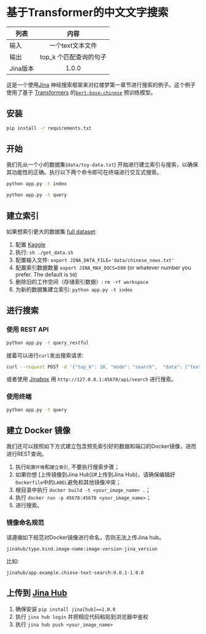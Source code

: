 # 基于Transformer的中文文字搜索

| 列表        | 内容           |
| ------------- |:-------------:|
| 输入     | 一个text文本文件 |
| 输出     | top_k 个匹配查询的句子| 
| Jina版本 | 1.0.0   |
 
这是一个使用[Jina](http://www.jina.ai) 神经搜索框架来对红楼梦第一章节进行搜索的例子。这个例子使用了基于 [Transformers](https://huggingface.co) 的[`bert-base-chinese`](https://huggingface.co/bert-base-chinese) 预训练模型。

## 安装

```sh
pip install -r requirements.txt
```

## 开始

我们先从一个小的数据集(`data/toy-data.txt`) 开始进行建立索引与搜索，以确保其功能性的正确。执行以下两个命令即可在终端进行交互式搜索。

```sh
python app.py -t index
```

```sh
python app.py -t query
```

## 建立索引

如果想索引更大的数据集 [full dataset](https://www.kaggle.com/noxmoon/chinese-official-daily-news-since-2016):

1. 配置 [Kaggle](https://www.kaggle.com/docs/api#getting-started-installation-&-authentication)
2. 执行: `sh ./get_data.sh`
3. 配置输入文件: `export JINA_DATA_FILE='data/chinese_news.txt'`
4. 配置索引数据数量 `export JINA_MAX_DOCS=500` (or whatever number you prefer. The default is `50`)
5. 删除旧的工作空间（存储索引数据）: `rm -rf workspace`
6. 为新的数据集建立索引: `python app.py -t index`

## 进行搜索

### 使用 REST API

```sh
python app.py -t query_restful
```

接着可以进行`curl`发出搜索请求:

```sh
curl --request POST -d '{"top_k": 10, "mode": "search",  "data": ["text: 满纸荒唐言，一把辛酸泪"]}' -H 'Content-Type: application/json' 'http://0.0.0.0:45678/api/search'
````

或者使用 [Jinabox](https://jina.ai/jinabox.js/) 用 `http://127.0.0.1:45678/api/search` 进行搜索。

### 使用终端

```sh
python app.py -t query
```

## 建立 Docker 镜像

我们还可以按照如下方式建立包含预先索引好的数据和端口的Docker镜像，进而进行REST查询。

1. 执行`配置环境`和`建立索引`, 不要执行搜索步骤；
2. 如果你想 [上传镜像到Jina Hub](#上传到Jina Hub)，请确保编辑好`Dockerfile`中的`LABEL`避免和其他镜像冲突；
3. 根目录中执行 `docker build -t <your_image_name> .`；
5. 执行 `docker run -p 45678:45678 <your_image_name>`；
6. 进行搜索。

### 镜像命名规范

请遵循如下规范对Docker镜像进行命名，否则无法上传Jina hub。

```
jinahub/type.kind.image-name:image-version-jina_version
```

比如:

```
jinahub/app.example.chiese-text-search:0.0.1-1.0.0
```

## 上传到 [Jina Hub](https://github.com/jina-ai/jina-hub)

1. 确保安装 `pip install jina[hub]==1.0.0`
2. 执行 `jina hub login` 并把相应代码粘贴到浏览器中鉴权
3. 执行 `jina hub push <your_image_name>`

